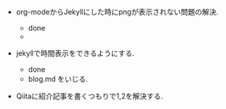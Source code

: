 -   org-modeからJekyllにした時にpngが表示されない問題の解決.
    -   done
    -   

-   jekyllで時間表示をできるようにする.
    -   done
    -   blog.md をいじる.
-   Qiitaに紹介記事を書くつもりで1,2を解決する.
